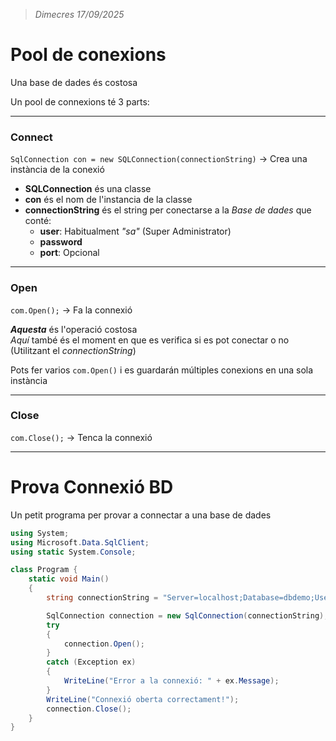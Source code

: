 > *Dimecres 17/09/2025*

# Pool de conexions

Una base de dades és costosa

Un pool de connexions té 3 parts:

---

### Connect

`SqlConnection con = new SQLConnection(connectionString)` -> Crea una instància de la conexió

- **SQLConnection** és una classe
- **con** és el nom de l'instancia de la classe
- **connectionString** és el string per conectarse a la *Base de dades* que conté:
    - **user**: Habitualment *"sa"* (Super Administrator)
    - **password**
    - **port**: Opcional

---

### Open

`com.Open();` -> Fa la connexió

***Aquesta*** és l'operació costosa <br>
*Aquí* també és el moment en que es verifica si es pot conectar o no (Utilitzant el *connectionString*) <br>

Pots fer varios `com.Open()` i es guardarán múltiples conexions en una sola instància

---

### Close

`com.Close();` -> Tenca la connexió

---

# Prova Connexió BD

Un petit programa per provar a connectar a una base de dades

```C#
using System;
using Microsoft.Data.SqlClient;
using static System.Console;

class Program {
    static void Main()
    {
        string connectionString = "Server=localhost;Database=dbdemo;User Id=sa;Password=Patata1234;TrustServerCertificate=true;Encrypt=false";

        SqlConnection connection = new SqlConnection(connectionString);
        try
        {
            connection.Open();
        }
        catch (Exception ex)
        {
            WriteLine("Error a la connexió: " + ex.Message);
        }
        WriteLine("Connexió oberta correctament!");
        connection.Close();
    }
}
```